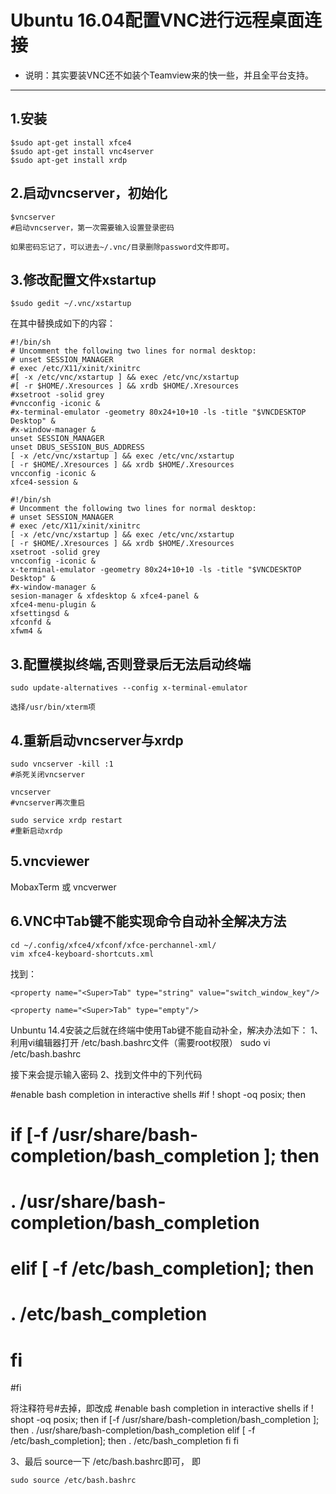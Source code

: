 # Ubuntu 16.04配置VNC进行远程桌面连接
+ 说明：其实要装VNC还不如装个Teamview来的快一些，并且全平台支持。
---
## 1.安装

```
$sudo apt-get install xfce4
$sudo apt-get install vnc4server
$sudo apt-get install xrdp
```

## 2.启动vncserver，初始化

```
$vncserver
#启动vncserver，第一次需要输入设置登录密码
```

`如果密码忘记了，可以进去~/.vnc/目录删除password文件即可。`

## 3.修改配置文件xstartup

```
$sudo gedit ~/.vnc/xstartup
```
在其中替换成如下的内容：
```
#!/bin/sh
# Uncomment the following two lines for normal desktop:
# unset SESSION_MANAGER
# exec /etc/X11/xinit/xinitrc
#[ -x /etc/vnc/xstartup ] && exec /etc/vnc/xstartup
#[ -r $HOME/.Xresources ] && xrdb $HOME/.Xresources
#xsetroot -solid grey
#vncconfig -iconic &
#x-terminal-emulator -geometry 80x24+10+10 -ls -title "$VNCDESKTOP Desktop" &
#x-window-manager &
unset SESSION_MANAGER
unset DBUS_SESSION_BUS_ADDRESS
[ -x /etc/vnc/xstartup ] && exec /etc/vnc/xstartup
[ -r $HOME/.Xresources ] && xrdb $HOME/.Xresources
vncconfig -iconic &
xfce4-session &
```

```
#!/bin/sh
# Uncomment the following two lines for normal desktop:
# unset SESSION_MANAGER
# exec /etc/X11/xinit/xinitrc
[ -x /etc/vnc/xstartup ] && exec /etc/vnc/xstartup
[ -r $HOME/.Xresources ] && xrdb $HOME/.Xresources
xsetroot -solid grey
vncconfig -iconic &
x-terminal-emulator -geometry 80x24+10+10 -ls -title "$VNCDESKTOP Desktop" &
#x-window-manager &
sesion-manager & xfdesktop & xfce4-panel &
xfce4-menu-plugin &
xfsettingsd &
xfconfd &
xfwm4 &
```
## 3.配置模拟终端,否则登录后无法启动终端
```
sudo update-alternatives --config x-terminal-emulator
```
`选择/usr/bin/xterm项`
## 4.重新启动vncserver与xrdp
```
sudo vncserver -kill :1
#杀死关闭vncserver

vncserver
#vncserver再次重启

sudo service xrdp restart
#重新启动xrdp

```

## 5.vncviewer
MobaxTerm 或 vncverwer
## 6.VNC中Tab键不能实现命令自动补全解决方法
```
cd ~/.config/xfce4/xfconf/xfce-perchannel-xml/
vim xfce4-keyboard-shortcuts.xml
```
找到：
```
<property name="<Super>Tab" type="string" value="switch_window_key"/>
```
```
<property name="<Super>Tab" type="empty"/>
```



Unbuntu 14.4安装之后就在终端中使用Tab键不能自动补全，解决办法如下：
1、利用vi编辑器打开 /etc/bash.bashrc文件（需要root权限）
sudo vi /etc/bash.bashrc

接下来会提示输入密码
2、找到文件中的下列代码

#enable bash completion in interactive shells
#if ! shopt -oq posix; then
#      if [-f  /usr/share/bash-completion/bash_completion ]; then
#          . /usr/share/bash-completion/bash_completion
#      elif [ -f /etc/bash_completion]; then
#           . /etc/bash_completion
#      fi
#fi

将注释符号#去掉，即改成
#enable bash completion in interactive shells
if ! shopt -oq posix; then
     if [-f  /usr/share/bash-completion/bash_completion ]; then
          . /usr/share/bash-completion/bash_completion
      elif [ -f /etc/bash_completion]; then
           . /etc/bash_completion
      fi
fi

3、最后 source一下 /etc/bash.bashrc即可， 即
```
sudo source /etc/bash.bashrc
```